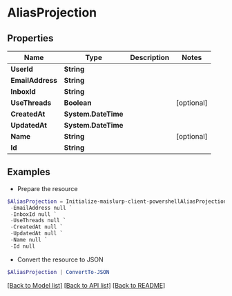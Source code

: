 # AliasProjection
## Properties

Name | Type | Description | Notes
------------ | ------------- | ------------- | -------------
**UserId** | **String** |  | 
**EmailAddress** | **String** |  | 
**InboxId** | **String** |  | 
**UseThreads** | **Boolean** |  | [optional] 
**CreatedAt** | **System.DateTime** |  | 
**UpdatedAt** | **System.DateTime** |  | 
**Name** | **String** |  | [optional] 
**Id** | **String** |  | 

## Examples

- Prepare the resource
```powershell
$AliasProjection = Initialize-maislurp-client-powershellAliasProjection  -UserId null `
 -EmailAddress null `
 -InboxId null `
 -UseThreads null `
 -CreatedAt null `
 -UpdatedAt null `
 -Name null `
 -Id null
```

- Convert the resource to JSON
```powershell
$AliasProjection | ConvertTo-JSON
```

[[Back to Model list]](../README#documentation-for-models) [[Back to API list]](../README#documentation-for-api-endpoints) [[Back to README]](../README)

